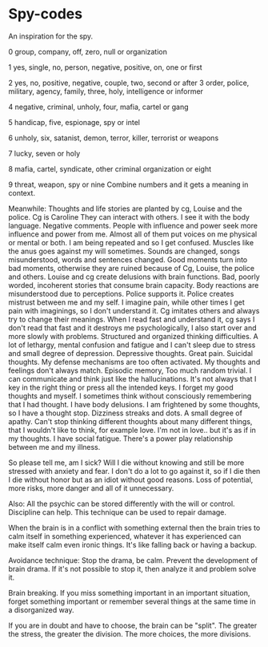 # Spy-codes
An inspiration for the spy.


0 group, company, off, zero, null or organization

1 yes, single, no, person, negative, positive, on, one or first

2 yes, no, positive, negative, couple, two, second or after
3 order, police, military, agency, family, three, holy, intelligence or informer

4 negative, criminal, unholy, four, mafia, cartel or gang

5 handicap, five, espionage, spy or intel

6 unholy, six, satanist, demon, terror, killer, terrorist or weapons

7 lucky, seven or holy

8 mafia, cartel, syndicate, other criminal organization or eight

9 threat, weapon, spy or nine
Combine numbers and it gets a meaning in context.

Meanwhile:
Thoughts and life stories are planted by cg, Louise and the police.
Cg is Caroline
They can interact with others.  I see it with the body language.
Negative comments.
People with influence and power seek more influence and power from me.
Almost all of them put voices on me physical or mental or both.
I am being repeated and so I get confused.
Muscles like the anus goes against my will sometimes.
Sounds are changed, songs misunderstood, words and sentences changed.
Good moments turn into bad moments, otherwise they are ruined because of Cg, Louise, the police and others.
Louise and cg create delusions with brain functions.
Bad, poorly worded, incoherent stories that consume brain capacity.
Body reactions are misunderstood due to perceptions.  Police supports it.
Police creates mistrust between me and my self.
I imagine pain, while other times I get pain with imaginings, so I don't understand it.
Cg imitates others and always try to change their meanings.
When I read fast and understand it, cg says I don't read that fast and it destroys me psychologically, I also start over and more slowly with problems.
Structured and organized thinking difficulties.
A lot of lethargy, mental confusion and fatigue and I can't sleep due to stress and small degree of depression.
Depressive thoughts.
Great pain. Suicidal thoughts.
My defense mechanisms are too often activated.
My thoughts and feelings don't always match.
Episodic memory, Too much random trivial.
I can communicate and think just like the hallucinations.
It's not always that I key in the right thing or press all the intended keys.
I forget my good thoughts and myself.
I sometimes think without consciously remembering that I had thought.
I have body delusions.
I am frightened by some thoughts, so I have a thought stop.
Dizziness streaks and dots.
A small degree of apathy.
Can't stop thinking different thoughts about many different things, that I wouldn't like to think, for example love.
I'm not in love.. but it's as if in my thoughts.
I have social fatigue.
There's a power play relationship between me and my illness.

So please tell me, am I sick? Will I die without knowing and still be more stressed with anxiety and fear. I don't do a lot to go against it, so if I die then I die without honor but as an idiot without good reasons. Loss of potential, more risks, more danger and all of it unnecessary.


Also:
All the psychic can be stored differently with the will or control.  Discipline can help.  This technique can be used to repair damage.

When the brain is in a conflict with something external then the brain tries to calm itself in something experienced, whatever it has experienced can make itself calm even ironic things. It's like falling back or having a backup.

Avoidance technique: Stop the drama, be calm.  Prevent the development of brain drama.
If it's not possible to stop it, then analyze it and problem solve it.

Brain breaking.  If you miss something important in an important situation, forget something important or remember several things at the same time in a disorganized way.

If you are in doubt and have to choose, the brain can be "split".  The greater the stress, the greater the division.  The more choices, the more divisions.

